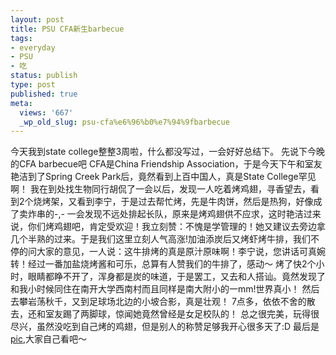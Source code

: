 ```yaml
---
layout: post
title: PSU CFA新生barbecue
tags:
- everyday
- PSU
- 吃
status: publish
type: post
published: true
meta:
  views: '667'
  _wp_old_slug: psu-cfa%e6%96%b0%e7%94%9fbarbecue
---
```

今天我到state college整整3周啦，什么都没写过，一会好好总结下。
先说下今晚的CFA barbecue吧
CFA是China Friendship Association，于是今天下午和室友艳洁到了Spring Creek Park后，竟然看到上百中国人，真是State College罕见啊！
我在到处找生物同行胡侃了一会以后，发现一人吃着烤鸡翅，寻香望去，看到2个烧烤架，又看到李宁，于是过去帮忙烤，先是牛肉饼，然后是热狗，好像成了卖炸串的-,- 一会发现不远处排起长队，原来是烤鸡翅供不应求，这时艳洁过来说，你们烤鸡翅吧，肯定受欢迎！我立刻赞：不愧是学管理的！她又建议去旁边拿几个半熟的过来。于是我们这里立刻人气高涨!加油添炭后又烤虾烤牛排，我们不停的问大家的意见，一人说：这牛排烤的真是原汁原味啊！李宁说，您讲话可真婉转！经过一番加盐烧烤酱和可乐，总算有人赞我们的牛排了，感动～
烤了快2个小时，眼睛都睁不开了，浑身都是炭的味道，于是罢工，又去和人搭讪。竟然发现了和我小时候同住在南开大学西南村而且同样是南大附小的一mm!世界真小！
然后去攀岩荡秋千，又到足球场北边的小坡合影，真是壮观！
7点多，依依不舍的散去，还和室友踢了两脚球，惊闻她竟然曾经是女足校队的！
总之很完美，玩得很尽兴，虽然没吃到自己烤的鸡翅，但是别人的称赞足够我开心很多天了:D
最后是<a href="http://picasaweb.google.com/MaZhaorong/20070826CFABarbecue" target="_blank">pic</a>,大家自己看吧～
